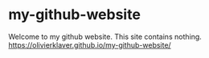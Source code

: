 # my-github-website
Welcome to my github website. This site contains nothing.
https://olivierklaver.github.io/my-github-website/
